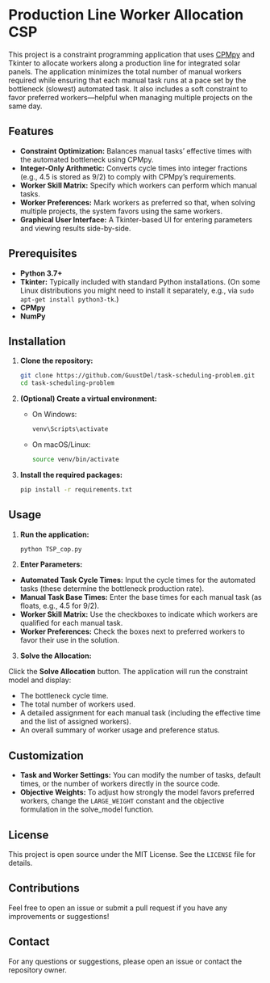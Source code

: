 # Production Line Worker Allocation CSP

This project is a constraint programming application that uses [CPMpy](https://github.com/CPMpy/cpmpy) and Tkinter to allocate workers along a production line for integrated solar panels. The application minimizes the total number of manual workers required while ensuring that each manual task runs at a pace set by the bottleneck (slowest) automated task. It also includes a soft constraint to favor preferred workers—helpful when managing multiple projects on the same day.

## Features

- **Constraint Optimization:** Balances manual tasks’ effective times with the automated bottleneck using CPMpy.
- **Integer-Only Arithmetic:** Converts cycle times into integer fractions (e.g., 4.5 is stored as 9/2) to comply with CPMpy’s requirements.
- **Worker Skill Matrix:** Specify which workers can perform which manual tasks.
- **Worker Preferences:** Mark workers as preferred so that, when solving multiple projects, the system favors using the same workers.
- **Graphical User Interface:** A Tkinter-based UI for entering parameters and viewing results side-by-side.

## Prerequisites

- **Python 3.7+**
- **Tkinter:** Typically included with standard Python installations. (On some Linux distributions you might need to install it separately, e.g., via `sudo apt-get install python3-tk`.)
- **CPMpy**
- **NumPy**

## Installation

1. **Clone the repository:**

   ```bash
   git clone https://github.com/GuustDel/task-scheduling-problem.git
   cd task-scheduling-problem
   ```

2. **(Optional) Create a virtual environment:**

   - On Windows:
        ```bash
        venv\Scripts\activate
        ```
    - On macOS/Linux:
        ```bash
        source venv/bin/activate
        ```

3. **Install the required packages:**

   ```bash
   pip install -r requirements.txt
   ```

## Usage

1. **Run the application:**

   ```bash
   python TSP_cop.py
   ```

2. **Enter Parameters:**

- **Automated Task Cycle Times:** Input the cycle times for the automated tasks (these determine the bottleneck production rate).
- **Manual Task Base Times:** Enter the base times for each manual task (as floats, e.g., 4.5 for 9/2).
- **Worker Skill Matrix:** Use the checkboxes to indicate which workers are qualified for each manual task.
- **Worker Preferences:** Check the boxes next to preferred workers to favor their use in the solution.

3. **Solve the Allocation:**

Click the **Solve Allocation** button. The application will run the constraint model and display:

- The bottleneck cycle time.
- The total number of workers used.
- A detailed assignment for each manual task (including the effective time and the list of assigned workers).
- An overall summary of worker usage and preference status.

## Customization

- **Task and Worker Settings:** You can modify the number of tasks, default times, or the number of workers directly in the source code.
- **Objective Weights:** To adjust how strongly the model favors preferred workers, change the `LARGE_WEIGHT` constant and the objective formulation in the solve_model function.

## License

This project is open source under the MIT License. See the `LICENSE` file for details.

## Contributions

Feel free to open an issue or submit a pull request if you have any improvements or suggestions!

## Contact

For any questions or suggestions, please open an issue or contact the repository owner.